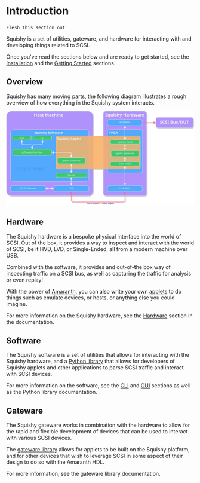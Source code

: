 # Introduction

```{todo}
Flesh this section out
```

Squishy is a set of utilities, gateware, and hardware for interacting with and developing things related to SCSI.

Once you've read the sections below and are ready to get started, see the [Installation](./install.md) and the [Getting Started](./getting_started.md) sections.


## Overview

Squishy has many moving parts, the following diagram illustrates a rough overview of how
everything in the Squishy system interacts.

![](_images/squishy-arch-overview.svg)

## Hardware

The Squishy hardware is a bespoke physical interface into the world of SCSI. Out of the box, it provides a way to inspect and interact with the world of SCSI, be it HVD, LVD, or Single-Ended, all from a modern machine over USB.

Combined with the software, it provides and out-of-the box way of inspecting traffic on a SCSI bus, as well as capturing the traffic for analysis or even replay!

With the power of [Amaranth](https://github.com/amaranth-lang), you can also write your own [applets](./applets/index.md) to do things such as emulate devices, or hosts, or anything else you could imagine.

For more information on the Squishy hardware, see the [Hardware](./hardware/index.md) section in the documentation.

## Software

The Squishy software is a set of utilities that allows for interacting with the Squishy hardware, and a [Python library](./library/python/index.md) that allows for developers of Squishy applets and other applications to parse SCSI traffic and interact with SCSI devices.

For more information on the software, see the [CLI](./cli.md) and [GUI](./gui.md) sections as well as the Python library documentation.

## Gateware

The Squishy gateware works in combination with the hardware to allow for the rapid and flexible development of devices that can be used to interact with various SCSI devices.

The [gateware library](./library/gateware/index.md) allows for applets to be built on the Squishy platform, and for other devices that wish to leverage SCSI in some aspect of their design to do so with the Amaranth HDL.


For more information, see the gateware library documentation.
